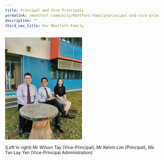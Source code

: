 ```yaml
---
title: Principal and Vice Principals
permalink: /montfort-community/Montfort-Family/principal-and-vice-principals/
description: ""
third_nav_title: Our Montfort Family
---
```

<img style="width:50%" src="/images/SLs%20photo%20on%209%20Jan%202023.jpeg">

(Left to right) Mr Wilson Tay (Vice-Principal), Mr Kelvin Lim (Principal), Ms Tan Lay Yen (Vice-Principal Administration)